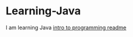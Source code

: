 # Learning-Java
I am learning Java
[intro to programming readme](https://github.com/SciBorgs/SciGuides/blob/main/projects/intro-to-programming/README.md0)